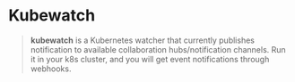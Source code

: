 # Kubewatch

> **kubewatch** is a Kubernetes watcher that currently publishes notification to available collaboration hubs/notification channels. Run it in your k8s cluster, and you will get event notifications through webhooks.


